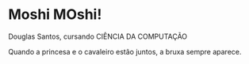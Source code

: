 # Moshi MOshi!

Douglas Santos, cursando CIÊNCIA DA COMPUTAÇÃO

Quando a princesa e o cavaleiro estão juntos, a bruxa sempre aparece.

